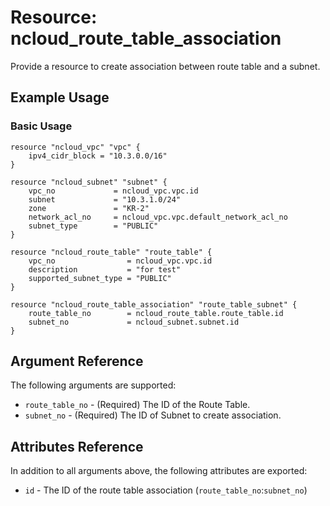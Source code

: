# Resource: ncloud_route_table_association

Provide a resource to create association between route table and a subnet.

## Example Usage

### Basic Usage

```hcl
resource "ncloud_vpc" "vpc" {
	ipv4_cidr_block = "10.3.0.0/16"
}

resource "ncloud_subnet" "subnet" {
	vpc_no             = ncloud_vpc.vpc.id
	subnet             = "10.3.1.0/24"
	zone               = "KR-2"
	network_acl_no     = ncloud_vpc.vpc.default_network_acl_no
	subnet_type        = "PUBLIC"
}

resource "ncloud_route_table" "route_table" {
	vpc_no                = ncloud_vpc.vpc.id
	description           = "for test"
	supported_subnet_type = "PUBLIC"
}

resource "ncloud_route_table_association" "route_table_subnet" {
	route_table_no        = ncloud_route_table.route_table.id
	subnet_no             = ncloud_subnet.subnet.id
}
```

## Argument Reference

The following arguments are supported:

* `route_table_no` - (Required) The ID of the Route Table.
* `subnet_no` - (Required) The ID of Subnet to create association.

## Attributes Reference

In addition to all arguments above, the following attributes are exported:

* `id` - The ID of the route table association (`route_table_no`:`subnet_no`)
